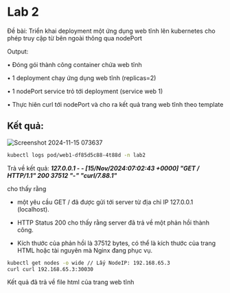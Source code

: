 # Lab 2
Đề bài: Triển khai deployment một ứng dụng web tĩnh lên kubernetes cho phép truy cập từ bên ngoài thông qua nodePort

Output:

• Đóng gói thành công container chứa web tĩnh

• 1 deployment chạy ứng dụng web tĩnh (replicas=2)

• 1 nodePort service trỏ tới deployment (service web 1)

• Thực hiên curl tới nodePort và cho ra kết quả trang web tĩnh theo template

## Kết quả:
![Screenshot 2024-11-15 073637](https://github.com/user-attachments/assets/7fbc4d58-73c9-4b20-874c-fbc93d305198)

```bash
kubectl logs pod/web1-df85d5c88-4t88d -n lab2
```
Trả về kết quả: _**127.0.0.1 - - [15/Nov/2024:07:02:43 +0000] "GET / HTTP/1.1" 200 37512 "-" "curl/7.88.1"**_

cho thấy rằng 

- một yêu cầu GET / đã được gửi tới server từ địa chỉ IP 127.0.0.1 (localhost).

- HTTP Status 200 cho thấy rằng server đã trả về một phản hồi thành công.

- Kích thước của phản hồi là 37512 bytes, có thể là kích thước của trang HTML hoặc tài nguyên mà Nginx đang phục vụ.

```bash
kubectl get nodes -o wide // Lấy NodeIP: 192.168.65.3
curl curl 192.168.65.3:30030
```
Kết quả đã trả về file html của trang web tĩnh
